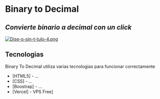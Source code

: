 # Binary to Decimal
## _Convierte binario a decimal con un click_
[![Dise-o-sin-t-tulo-4.png](https://i.postimg.cc/7YgbqgB7/Dise-o-sin-t-tulo-4.png)](https://postimg.cc/PP5d48nr)

## Tecnologias

Binary To Decimal utiliza varias tecnologias para funcionar correctamente 

- [HTML5] - ...
- [CSS] - ...
- [Boostrap] - ...
- [Vercel] - VPS Free]

